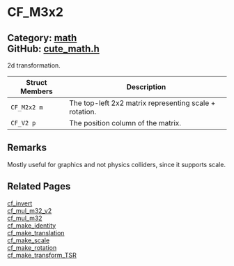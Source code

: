 [](../header.md ':include')

# CF_M3x2

Category: [math](https://github.com/RandyGaul/cute_framework/blob/master/docs/api_reference?id=math)  
GitHub: [cute_math.h](https://github.com/RandyGaul/cute_framework/blob/master/include/cute_math.h)  
---

2d transformation.

Struct Members | Description
--- | ---
`CF_M2x2 m` | The top-left 2x2 matrix representing scale + rotation.
`CF_V2 p` | The position column of the matrix.

## Remarks

Mostly useful for graphics and not physics colliders, since it supports scale.

## Related Pages

[cf_invert](https://github.com/RandyGaul/cute_framework/blob/master/docs/math/cf_invert.md)  
[cf_mul_m32_v2](https://github.com/RandyGaul/cute_framework/blob/master/docs/math/cf_mul_m32_v2.md)  
[cf_mul_m32](https://github.com/RandyGaul/cute_framework/blob/master/docs/math/cf_mul_m32.md)  
[cf_make_identity](https://github.com/RandyGaul/cute_framework/blob/master/docs/math/cf_make_identity.md)  
[cf_make_translation](https://github.com/RandyGaul/cute_framework/blob/master/docs/math/cf_make_translation.md)  
[cf_make_scale](https://github.com/RandyGaul/cute_framework/blob/master/docs/math/cf_make_scale.md)  
[cf_make_rotation](https://github.com/RandyGaul/cute_framework/blob/master/docs/math/cf_make_rotation.md)  
[cf_make_transform_TSR](https://github.com/RandyGaul/cute_framework/blob/master/docs/math/cf_make_transform_tsr.md)  
